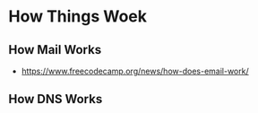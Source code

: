 # How Things Woek

## How Mail Works
* https://www.freecodecamp.org/news/how-does-email-work/

## How DNS Works
 
